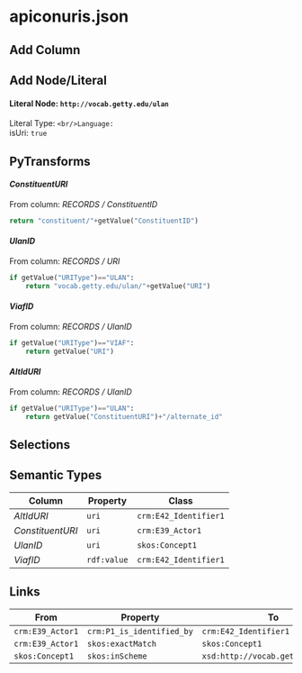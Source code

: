 # apiconuris.json

## Add Column

## Add Node/Literal
#### Literal Node: `http://vocab.getty.edu/ulan`
Literal Type: ``
<br/>Language: ``
<br/>isUri: `true`


## PyTransforms
#### _ConstituentURI_
From column: _RECORDS / ConstituentID_
``` python
return "constituent/"+getValue("ConstituentID")
```

#### _UlanID_
From column: _RECORDS / URI_
``` python
if getValue("URIType")=="ULAN":
    return "vocab.getty.edu/ulan/"+getValue("URI")
```

#### _ViafID_
From column: _RECORDS / UlanID_
``` python
if getValue("URIType")=="VIAF":
    return getValue("URI")
```

#### _AltIdURI_
From column: _RECORDS / UlanID_
``` python
if getValue("URIType")=="ULAN":
    return getValue("ConstituentURI")+"/alternate_id"
```


## Selections

## Semantic Types
| Column | Property | Class |
|  ----- | -------- | ----- |
| _AltIdURI_ | `uri` | `crm:E42_Identifier1`|
| _ConstituentURI_ | `uri` | `crm:E39_Actor1`|
| _UlanID_ | `uri` | `skos:Concept1`|
| _ViafID_ | `rdf:value` | `crm:E42_Identifier1`|


## Links
| From | Property | To |
|  --- | -------- | ---|
| `crm:E39_Actor1` | `crm:P1_is_identified_by` | `crm:E42_Identifier1`|
| `crm:E39_Actor1` | `skos:exactMatch` | `skos:Concept1`|
| `skos:Concept1` | `skos:inScheme` | `xsd:http://vocab.getty.edu/ulan`|
